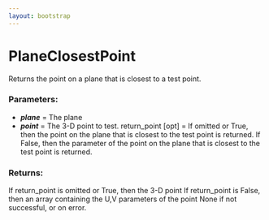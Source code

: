 ```yaml
---
layout: bootstrap
---
```


# PlaneClosestPoint

Returns the point on a plane that is closest to a test point.
        

### Parameters:

- ***plane*** = The plane
- ***point*** = The 3-D point to test.
return_point [opt] = If omitted or True, then the point on the plane
   that is closest to the test point is returned. If False, then the
   parameter of the point on the plane that is closest to the test
   point is returned.
        

### Returns:


If return_point is omitted or True, then the 3-D point
If return_point is False, then an array containing the U,V parameters
of the point
None if not successful, or on error.
        
